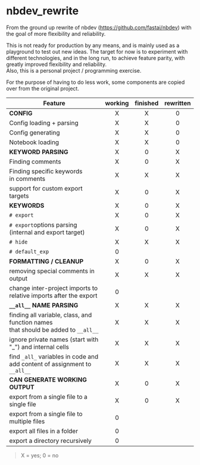 # nbdev_rewrite
From the ground up rewrite of nbdev (https://github.com/fastai/nbdev) with the goal of more flexibility and reliability.

This is not ready for production by any means, and is mainly used as a playground to test out new ideas. The target for now is to experiment with different technologies, and in the long run, to achieve feature parity, with greatly improved flexibility and reliability.  
Also, this is a personal project / programming exercise.

For the purpose of having to do less work, some components are copied over from the original project.


| Feature                                                                              	| working 	| finished 	| rewritten 	|
|--------------------------------------------------------------------------------------	|:-------:	|:--------:	|:---------:	|
| __CONFIG__                                                                           	|    X    	|     X    	|     0     	|
| Config loading + parsing                                                             	|    X    	|     X    	|     0     	|
| Config generating                                                                    	|    X    	|     X    	|     0     	|
| Notebook loading                                                                     	|    X    	|     X    	|     0     	|
| __KEYWORD PARSING__                                                                  	|    X    	|     0    	|     X     	|
| Finding comments                                                                     	|    X    	|     0    	|     X     	|
| Finding specific keywords<br>in comments                                             	|    X    	|     X    	|     X     	|
| support for custom export targets                                                    	|    X    	|     0    	|     X     	|
| __KEYWORDS__                                                                         	|    X    	|     0    	|     X     	|
| `# export`                                                                           	|    X    	|     0    	|     X     	|
| `# export`options parsing (internal and export target)                               	|    X    	|     0    	|     X     	|
| `# hide`                                                                             	|    X    	|     X    	|     X     	|
| `# default_exp`                                                                      	|    0    	|          	|           	|
| __FORMATTING / CLEANUP__                                                             	|    X    	|     0    	|     X     	|
| removing special comments in output                                                  	|    X    	|     X    	|     X     	|
| change inter-project imports to<br>relative imports after the export                 	|    0    	|          	|           	|
| __`__all__` NAME PARSING__                                                           	|    X    	|     X    	|     X     	|
| finding all variable, class, and function names<br>that should be added to `__all__` 	|    X    	|     X    	|     X     	|
| ignore private names (start with "\_") and internal cells                            	|    X    	|     X    	|     X     	|
| find `_all_` variables in code and<br>add content of assignment to `__all__`         	|    X    	|     X    	|     X     	|
| __CAN GENERATE WORKING OUTPUT__                                                      	|    X    	|     0    	|     X     	|
| export from a single file to a single file                                           	|    X    	|     0    	|     X     	|
| export from a single file to multiple files                                          	|    0    	|          	|           	|
| export all files in a folder                                                         	|    0    	|          	|           	|
| export a directory recursively                                                       	|    0    	|          	|           	|
>X = yes; 0 = no